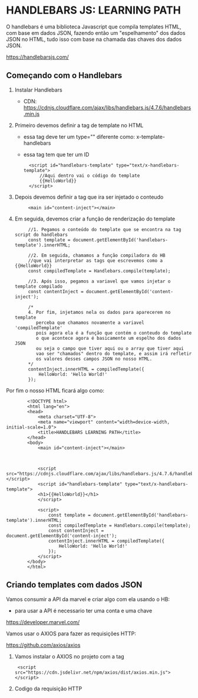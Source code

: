 # HANDLEBARS JS: LEARNING PATH

O handlebars é uma biblioteca Javascript que compila templates HTML,
com base em dados JSON, fazendo então um "espelhamento" dos dados JSON no HTML,
tudo isso com base na chamada das chaves dos dados JSON.

https://handlebarsjs.com/

## Começando com o Handlebars

1. Instalar Handlebars
    - CDN: https://cdnjs.cloudflare.com/ajax/libs/handlebars.js/4.7.6/handlebars.min.js

2. Primeiro devemos definir a tag de template no HTML
    - essa tag deve ter um type="" diferente como: x-template-handlebars
    - essa tag tem que ter um ID

            <script id="handlebars-template" type="text/x-handlebars-template">
                //Aqui dentro vai o código do template
                {{HelloWorld}}
            </script>

3. Depois devemos definir a tag que ira ser injetado o conteudo
        
            <main id="content-inject"></main>

4. Em seguida, devemos criar a função de renderização do template

            //1. Pegamos o conteúdo do template que se encontra na tag script do handlebars
            const template = document.getElementById('handlebars-template').innerHTML;

            //2. Em seguida, chamamos a função compiladora do HB
            //que vai interpretar as tags que escrevemos como a {{HelloWorld}}
            const compiledTemplate = Handlebars.compile(template);

            //3. Após isso, pegamos a variavel que vamos injetar o template compilado
            const contentInject = document.getElementById('content-inject');

            /*
            4. Por fim, injetamos nela os dados para aparecerem no template
               perceba que chamamos novamente a variavel 'compiledTemplate'
               pois agora ela é a função que contém o conteudo do template
               o que acontece agora é basicamente um espelho dos dados JSON
               ou seja o campo que tiver aqui ou o array que tiver aqui
               vao ser "chamados" dentro do template, e assim irá refletir
               os valores desses campos JSON no nosso HTML.
            */
            contentInject.innerHTML = compiledTemplate({
                HelloWorld: 'Hello World!'
            });

Por fim o nosso HTML ficará algo como:

            <!DOCTYPE html>
            <html lang="en">
            <head>
                <meta charset="UTF-8">
                <meta name="viewport" content="width=device-width, initial-scale=1.0">
                <title>HANDLEBARS LEARNING PATH</title>
            </head>
            <body>
                <main id="content-inject"></main>
                


                <script src="https://cdnjs.cloudflare.com/ajax/libs/handlebars.js/4.7.6/handlebars.min.js"></script>
                <script id="handlebars-template" type="text/x-handlebars-template">
                <h1>{{HelloWorld}}</h1>
                </script>

                <script>
                    const template = document.getElementById('handlebars-template').innerHTML;
                    const compiledTemplate = Handlebars.compile(template);
                    const contentInject = document.getElementById('content-inject');
                    contentInject.innerHTML = compiledTemplate({
                        HelloWorld: 'Hello World!'
                    });
                </script>
            </body>
            </html>

## Criando templates com dados JSON

Vamos consumir a API da marvel e criar algo com ela usando o HB:
- para usar a API é necessario ter uma conta e uma chave

https://developer.marvel.com/

Vamos usar o AXIOS para fazer as requisições HTTP:

https://github.com/axios/axios

1. Vamos instalar o AXIOS no projeto com a tag

        <script src="https://cdn.jsdelivr.net/npm/axios/dist/axios.min.js"></script>

2. Codigo da requisição HTTP

        
